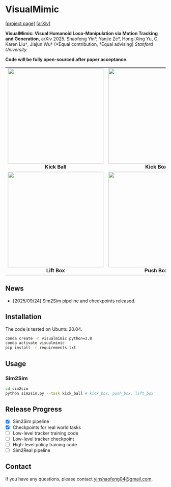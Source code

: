 # VisualMimic
[[project page]](https://visualmimic.github.io/) [[arXiv]](https://arxiv.org/abs/2509.20322)

 **VisualMimic: Visual Humanoid Loco-Manipulation via Motion Tracking and Generation**, arXiv 2025.
 Shaofeng Yin*, Yanjie Ze*, Hong-Xing Yu, C. Karen Liu†, Jiajun Wu† (*Equal contribution, †Equal advising)
*Stanford University*

**Code will be fully open-sourced after paper acceptance.**

<table>
<tr>
<td align="center">
  <img src="asset/videos/sim2sim/kick_ball_sim2sim.gif" width="300"/>
  <br/>
  <b>Kick Ball</b>
</td>
<td align="center">
  <img src="asset/videos/sim2sim/kick_box_sim2sim.gif" width="300"/>
  <br/>
  <b>Kick Box</b>
</td>
</tr>
<tr>
<td align="center">
  <img src="asset/videos/sim2sim/lift_box_sim2sim.gif" width="300"/>
  <br/>
  <b>Lift Box</b>
</td>
<td align="center">
  <img src="asset/videos/sim2sim/push_box_sim2sim.gif" width="300"/>
  <br/>
  <b>Push Box</b>
</td>
</tr>
</table>


## News
- [2025/09/24] Sim2Sim pipeline and checkpoints released.

## Installation

The code is tested on Ubuntu 20.04.

```bash
conda create -n visualmimic python=3.8
conda activate visualmimic
pip install -r requirements.txt
```

## Usage

### Sim2Sim

```bash
cd sim2sim
python sim2sim.py --task kick_ball # kick_box, push_box, lift_box
```


## Release Progress

- [x] Sim2Sim pipeline
- [x] Checkpoints for real world tasks
- [ ] Low-level tracker training code
- [ ] Low-level tracker checkpoint
- [ ] High-level policy training code
- [ ] Sim2Real pipeline

## Contact

If you have any questions, please contact yinshaofeng04@gmail.com.
